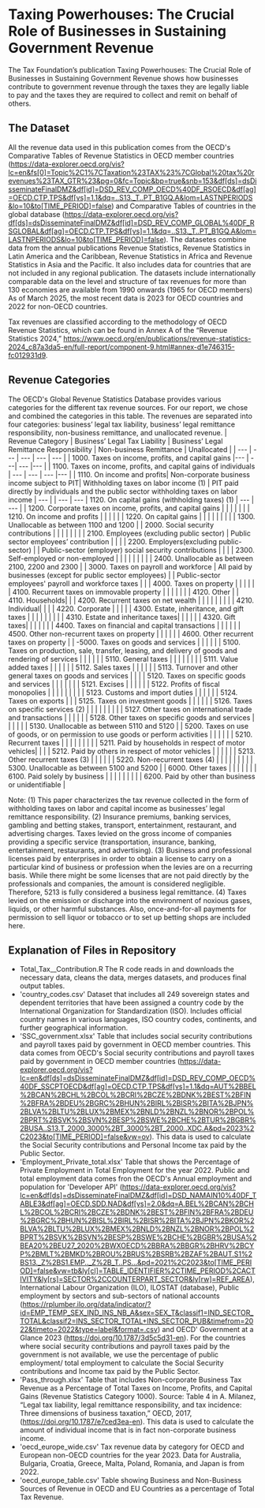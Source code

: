 # Taxing Powerhouses: The Crucial Role of Businesses in Sustaining Government Revenue

The Tax Foundation’s publication Taxing Powerhouses: The Crucial Role of Businesses in Sustaining Government Revenue shows how businesses contribute to government revenue through the taxes they are legally liable to pay and the taxes they are required to collect and remit on behalf of others.

## The Dataset
All the revenue data used in this publication comes from the OECD's Comparative Tables of Revenue Statistics in OECD member countries
 (https://data-explorer.oecd.org/vis?lc=en&fs[0]=Topic%2C1%7CTaxation%23TAX%23%7CGlobal%20tax%20revenues%23TAX_GTR%23&pg=0&fc=Topic&bp=true&snb=153&df[ds]=dsDisseminateFinalDMZ&df[id]=DSD_REV_COMP_OECD%40DF_RSOECD&df[ag]=OECD.CTP.TPS&df[vs]=1.1&dq=..S13._T..PT_B1GQ.A&lom=LASTNPERIODS&lo=10&to[TIME_PERIOD]=false) and
Comparative Tables of countries in the global database
(https://data-explorer.oecd.org/vis?df[ds]=dsDisseminateFinalDMZ&df[id]=DSD_REV_COMP_GLOBAL%40DF_RSGLOBAL&df[ag]=OECD.CTP.TPS&df[vs]=1.1&dq=..S13._T..PT_B1GQ.A&lom=LASTNPERIODS&lo=10&to[TIME_PERIOD]=false). The datasetes combine data from the annual publications Revenue Statistics, Revenue Statistics in Latin America and the Caribbean, Revenue Statistics in Africa and Revenue Statistics in Asia and the Pacific. It also includes data for countries that are not included in any regional publication. The datasets include internationally comparable data on the level and structure of tax revenues for more than 130 economies are available from 1990 onwards (1965 for OECD members) As of March 2025, the most recent data is 2023 for OECD countries and 2022 for non-OECD countries.

Tax revenues are classified according to the methodology of OECD Revenue Statistics, which can be found in Annex A of the “Revenue Statistics 2024,” https://www.oecd.org/en/publications/revenue-statistics-2024_c87a3da5-en/full-report/component-9.html#annex-d1e746315-fc012931d9.


## Revenue Categories

The OECD's Global Revenue Statistics Database provides various categories for the different tax revenue sources. For our report, we chose and combined the categories in this table. The revenues are separated into four categories: business’ legal tax liability, business’ legal remittance responsibility, non-business remittance, and unallocated revenue.
| Revenue Category | Business’ Legal Tax Liability | Business’ Legal Remittance Responsibility | Non-business Remittance | Unallocated |
| --- | --- | --- | ---  | ---  |
| 1000. Taxes on income, profits, and capital gains |---  | ---| --- |---  |
| 1100. Taxes on income, profits, and capital gains of individuals | --- | --- | --- |---  |
| 1110. On income and profits| Non-corporate business income subject to PIT| Withholding taxes on labor income (1) | PIT paid directly by individuals and the public sector withholding taxes on labor income | --- |
| --- | --- | 1120. On capital gains (withholding taxes) (1) | --- | --- |
| 1200. Corporate taxes on income, profits, and capital gains |  |  |  |  |
|  | 1210. On income and profits |  |  |  |
|  | 1220. On capital gains |  |  |  |
|  |  |  |  | 1300. Unallocable as between 1100 and 1200 |
| 2000. Social security contributions |  |  |  |  |
|  |  | 2100. Employees (excluding public sector) | Public sector employees’ contribution |  |
|  | 2200. Employers(excluding public-sector) |  | Public-sector (employer) social security contributions |  |
|  | 2300. Self-employed or non-employed |  |  |  |
|  |  |  |  | 2400. Unallocable as between 2100, 2200 and 2300 |
| 3000. Taxes on payroll and workforce | All paid by businesses (except for public sector employees) |  | Public-sector employees' payroll and workforce taxes |  |
| 4000. Taxes on property |  |  |  |  |
| 4100. Recurrent taxes on immovable property |  |  |  |  |
|  | 4120. Other |  | 4110. Households|  |
| 4200. Recurrent taxes on net wealth |  |  | |  |
|  |  |  | 4210. Individual|  |
|  | 4220. Corporate |  | |  |
| 4300. Estate, inheritance, and gift taxes |  |  | |  |
|  |  |  | 4310. Estate and inheritance taxes|  |
|  |  |  | 4320. Gift taxes|  |
|  |  |  | | 4400. Taxes on financial and capital transactions |
|  |  |  | | 4500. Other non-recurrent taxes on property |
|  |  |  | | 4600. Other recurrent taxes on property |
| -5000. Taxes on goods and services |  |  | |  |
| 5100. Taxes on production, sale, transfer, leasing, and delivery of goods and rendering of services |  |  | |  |
| 5110. General taxes |  |  | |  |
|  |  | 5111. Value added taxes | |  |
|  |  | 5112. Sales taxes | |  |
|  |  | 5113. Turnover and other general taxes on goods and services | |  |
| 5120. Taxes on specific goods and services |  |  | |  |
|  | 5121. Excises |  | |  |
|  | 5122. Profits of fiscal monopolies |  | |  |
|  |  |  | | 5123. Customs and import duties |
|  |  |  | | 5124. Taxes on exports |
|  | 5125. Taxes on investment goods |  | |  |
|  | 5126. Taxes on specific services (2) |  | |  |
|  |  |  | | 5127. Other taxes on international trade and transactions |
|  |  |  | | 5128. Other taxes on specific goods and services |
|  |  |  | | 5130. Unallocable as between 5110 and 5120 |
| 5200. Taxes on use of goods, or on permission to use goods or perform activities |  |  | |  |
| 5210. Recurrent taxes |  |  | |  |
|  |  |  | 5211. Paid by households in respect of motor vehicles|  |
|  | 5212. Paid by others in respect of motor vehicles |  | |  |
|  | 5213. Other recurrent taxes (3) |  | |  |
|  | 5220. Non-recurrent taxes (4) |  | |  |
|  |  |  | | 5300. Unallocable as between 5100 and 5200 |
| 6000. Other taxes |  |  | |  |
|  | 6100. Paid solely by business |  | |  |
|  |  |  | | 6200. Paid by other than business or unidentifiable |

Note:
(1)	This paper characterizes the tax revenue collected in the form of withholding taxes on labor and capital income as businesses’ legal remittance responsibility.
(2)	Insurance premiums, banking services, gambling and betting stakes, transport, entertainment, restaurant, and advertising charges. Taxes levied on the gross income of companies providing a specific service (transportation, insurance, banking, entertainment, restaurants, and advertising).
(3)	Business and professional licenses paid by enterprises in order to obtain a license to carry on a particular kind of business or profession when the levies are on a recurring basis. While there might be some licenses that are not paid directly by the professionals and companies, the amount is considered negligible. Therefore, 5213 is fully considered a business legal remittance.
(4)	Taxes levied on the emission or discharge into the environment of noxious gases, liquids, or other harmful substances. Also, once-and-for-all payments for permission to sell liquor or tobacco or to set up betting shops are included here.


## Explanation of Files in Repository

- Total_Tax__Contribution.R The R code reads in and downloads the necessary data, cleans the data, merges datasets, and produces final output tables.
- 'country_codes.csv' Dataset that includes all 249 sovereign states and dependent territories that have been assigned a country code by the International Organization for Standardization (ISO). Includes official country names in various languages, ISO country codes, continents, and further geographical information.
- 'SSC_government.xlsx' Table that includes social security contributions and payroll taxes paid by government in OECD member countries. This data comes from OECD's Social security contributions and payroll taxes paid by government in OECD member countries (https://data-explorer.oecd.org/vis?lc=en&df[ds]=dsDisseminateFinalDMZ&df[id]=DSD_REV_COMP_OECD%40DF_SSCPTOECD&df[ag]=OECD.CTP.TPS&df[vs]=1.1&dq=AUT%2BBEL%2BCAN%2BCHL%2BCOL%2BCRI%2BCZE%2BDNK%2BEST%2BFIN%2BFRA%2BDEU%2BGRC%2BHUN%2BIRL%2BISR%2BITA%2BJPN%2BLVA%2BLTU%2BLUX%2BMEX%2BNLD%2BNZL%2BNOR%2BPOL%2BPRT%2BSVK%2BSVN%2BESP%2BSWE%2BCHE%2BTUR%2BGBR%2BUSA..S13.T_2000_3000%2BT_3000%2BT_2000..XDC.A&pd=2023%2C2023&to[TIME_PERIOD]=false&vw=ov). This data is used to calculate the Social Security contributions and Personal Income tax paid by the Public Sector.
- 'Employment_Private_total.xlsx' Table that shows the Percentage of Private Employment in Total Employment for the year 2022. Public and total employment data comes fron the OECD's Annual employment and population for 'Developer API' (https://data-explorer.oecd.org/vis?lc=en&df[ds]=dsDisseminateFinalDMZ&df[id]=DSD_NAMAIN10%40DF_TABLE3&df[ag]=OECD.SDD.NAD&df[vs]=2.0&dq=A.BEL%2BCAN%2BCHL%2BCOL%2BCRI%2BCZE%2BDNK%2BEST%2BFIN%2BFRA%2BDEU%2BGRC%2BHUN%2BISL%2BIRL%2BISR%2BITA%2BJPN%2BKOR%2BLVA%2BLTU%2BLUX%2BMEX%2BNLD%2BNZL%2BNOR%2BPOL%2BPRT%2BSVK%2BSVN%2BESP%2BSWE%2BCHE%2BGBR%2BUSA%2BEA20%2BEU27_2020%2BWXOECD%2BBRA%2BBGR%2BHRV%2BCYP%2BMLT%2BMKD%2BROU%2BRUS%2BSRB%2BZAF%2BAUT.S1%2BS13._Z%2BS1.EMP.._Z%2B_T..PS...&pd=2021%2C2023&to[TIME_PERIOD]=false&vw=tb&ly[cl]=TABLE_IDENTIFIER%2CTIME_PERIOD%2CACTIVITY&ly[rs]=SECTOR%2CCOUNTERPART_SECTOR&ly[rw]=REF_AREA), International Labour Organization (ILO), ILOSTAT (database), Public employment by sectors and sub-sectors of national accounts (https://rplumber.ilo.org/data/indicator/?id=EMP_TEMP_SEX_IND_INS_NB_A&sex=SEX_T&classif1=IND_SECTOR_TOTAL&classif2=INS_SECTOR_TOTAL+INS_SECTOR_PUB&timefrom=2022&timeto=2022&type=label&format=.csv) and OECD' Government at a Glance 2023 (https://doi.org/10.1787/3d5c5d31-en). For the countries where social security contributions and payroll taxes paid by the government is not available, we use the percentage of public employment/ total employment to calculate the Social Security contributions and Income tax paid by the Public Sector.
- 'Pass_through.xlsx' Table that includes Non-corporate Business Tax Revenue as a Percentage of Total Taxes on Income, Profits, and Capital Gains (Revenue Statistics Category 1000). Source: Table 4 in A. Milanez, “Legal tax liability, legal remittance responsibility, and tax incidence: Three dimensions of business taxation,”  OECD, 2017, (https://doi.org/10.1787/e7ced3ea-en). This data is used to calculate the amount of individual income that is in fact non-corporate business income. 
- 'oecd_europe_wide.csv'  Tax revenue data by category for OECD and European non-OECD countries for the year 2023. Data for Australia, Bulgaria, Croatia, Greece, Malta, Poland, Romania, and Japan is from 2022.
- 'oecd_europe_table.csv' Table showing Business and Non-Business Sources of Revenue in OECD and EU Countries as a percentage of Total Tax Revenue.